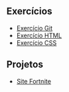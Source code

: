 
<h2>Exercícios</h2>

 * [Exercício Git]([https://github.com/fcsouza/challenges-and-modules-rocketseat/tree/master/Modulos/modulo-01-rocketseat](https://github.com/gabicar12/curso_ebac_frontend/tree/exerc%C3%ADcio_git))
 * [Exercício HTML]([https://github.com/fcsouza/challenges-and-modules-rocketseat/tree/master/Modulos/modulo-02-rockeseat](https://github.com/gabicar12/curso_ebac_frontend/tree/exerc%C3%ADcio_html))
 * [Exercício CSS]([https://github.com/fcsouza/challenges-and-modules-rocketseat/tree/master/Modulos/modulo-11-rockeseat](https://github.com/gabicar12/curso_ebac_frontend/tree/exerc%C3%ADcio_css))

<h2>Projetos</h2>

  * [Site Fortnite]([https://github.com/fcsouza/challenges-and-modules-rocketseat/tree/master/Desafios/desafio-01-rocketseat](https://github.com/gabicar12/projeto-fortnite)https://github.com/gabicar12/projeto-fortnite)

  
